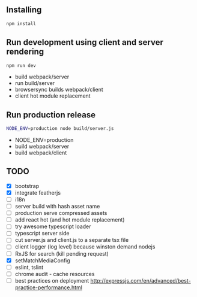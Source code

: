 ## Installing

```bash
npm install
```

## Run development using client and server rendering

```bash
npm run dev
```

 - build webpack/server
 - run build/server
 - browsersync builds webpack/client
 - client hot module replacement

## Run production release

```bash
NODE_ENV=production node build/server.js
```

 - NODE_ENV=production
 - build webpack/server
 - build webpack/client

 ## TODO
 - [x] bootstrap
 - [x] integrate featherjs
 - [ ] i18n
 - [ ] server build with hash asset name
 - [ ] production serve compressed assets
 - [ ] add react hot (and hot module replacement)
 - [ ] try awesome typescript loader
 - [ ] typescript server side
 - [ ] cut server.js and client.js to a separate tsx file
 - [ ] client logger (log level) because winston demand nodejs
 - [ ] RxJS for search (kill pending request)
 - [x] setMatchMediaConfig
 - [ ] eslint, tslint
 - [ ] chrome audit - cache resources
 - [ ] best practices on deployment <http://expressjs.com/en/advanced/best-practice-performance.html>